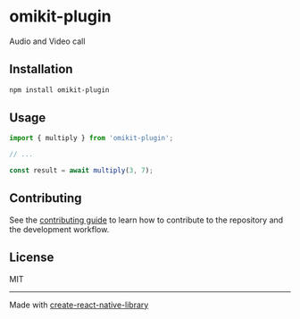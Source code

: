 # omikit-plugin

Audio and Video call

## Installation

```sh
npm install omikit-plugin
```

## Usage

```js
import { multiply } from 'omikit-plugin';

// ...

const result = await multiply(3, 7);
```

## Contributing

See the [contributing guide](CONTRIBUTING.md) to learn how to contribute to the repository and the development workflow.

## License

MIT

---

Made with [create-react-native-library](https://github.com/callstack/react-native-builder-bob)
